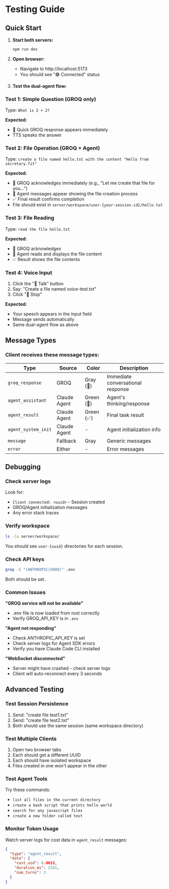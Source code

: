 # Testing Guide

## Quick Start

1. **Start both servers:**
   ```bash
   npm run dev
   ```

2. **Open browser:**
   - Navigate to http://localhost:5173
   - You should see "🟢 Connected" status

3. **Test the dual-agent flow:**

### Test 1: Simple Question (GROQ only)
Type: `What is 2 + 2?`

**Expected:**
- 💬 Quick GROQ response appears immediately
- TTS speaks the answer

### Test 2: File Operation (GROQ + Agent)
Type: `create a file named hello.txt with the content "Hello from secretary.fit"`

**Expected:**
- 💬 GROQ acknowledges immediately (e.g., "Let me create that file for you...")
- 🤖 Agent messages appear showing the file creation process
- ✅ Final result confirms completion
- File should exist in `server/workspace/user-{your-session-id}/hello.txt`

### Test 3: File Reading
Type: `read the file hello.txt`

**Expected:**
- 💬 GROQ acknowledges
- 🤖 Agent reads and displays the file content
- ✅ Result shows the file contents

### Test 4: Voice Input
1. Click the "🎤 Talk" button
2. Say: "Create a file named voice-test.txt"
3. Click "🎤 Stop"

**Expected:**
- Your speech appears in the input field
- Message sends automatically
- Same dual-agent flow as above

## Message Types

### Client receives these message types:

| Type | Source | Color | Description |
|------|--------|-------|-------------|
| `groq_response` | GROQ | Gray (💬) | Immediate conversational response |
| `agent_assistant` | Claude Agent | Green (🤖) | Agent's thinking/response |
| `agent_result` | Claude Agent | Green (✅) | Final task result |
| `agent_system_init` | Claude Agent | - | Agent initialization info |
| `message` | Fallback | Gray | Generic messages |
| `error` | Either | - | Error messages |

## Debugging

### Check server logs
Look for:
- `Client connected: <uuid>` - Session created
- GROQ/Agent initialization messages
- Any error stack traces

### Verify workspace
```bash
ls -la server/workspace/
```
You should see `user-{uuid}` directories for each session.

### Check API keys
```bash
grep -E "(ANTHROPIC|GROQ)" .env
```
Both should be set.

### Common Issues

**"GROQ service will not be available"**
- .env file is now loaded from root correctly
- Verify GROQ_API_KEY is in `.env`

**"Agent not responding"**
- Check ANTHROPIC_API_KEY is set
- Check server logs for Agent SDK errors
- Verify you have Claude Code CLI installed

**"WebSocket disconnected"**
- Server might have crashed - check server logs
- Client will auto-reconnect every 3 seconds

## Advanced Testing

### Test Session Persistence
1. Send: "create file test1.txt"
2. Send: "create file test2.txt"
3. Both should use the same session (same workspace directory)

### Test Multiple Clients
1. Open two browser tabs
2. Each should get a different UUID
3. Each should have isolated workspace
4. Files created in one won't appear in the other

### Test Agent Tools
Try these commands:
- `list all files in the current directory`
- `create a bash script that prints hello world`
- `search for any javascript files`
- `create a new folder called test`

### Monitor Token Usage
Watch server logs for cost data in `agent_result` messages:
```json
{
  "type": "agent_result",
  "data": {
    "cost_usd": 0.0015,
    "duration_ms": 2341,
    "num_turns": 3
  }
}
```

